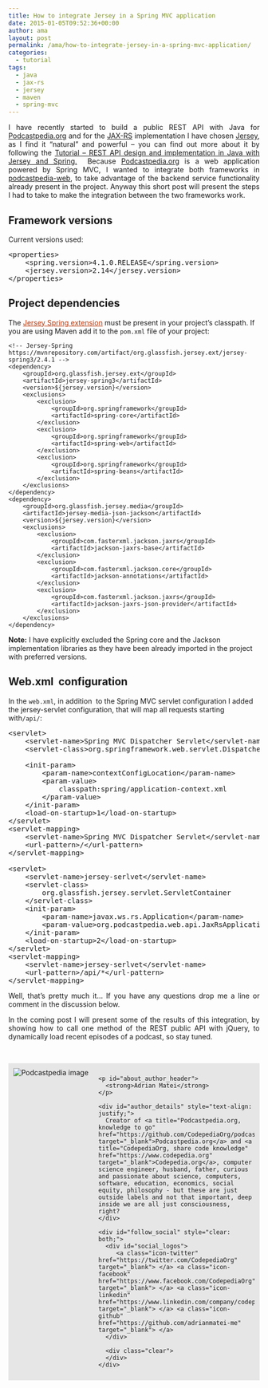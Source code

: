```yaml
---
title: How to integrate Jersey in a Spring MVC application
date: 2015-01-05T09:52:36+00:00
author: ama
layout: post
permalink: /ama/how-to-integrate-jersey-in-a-spring-mvc-application/
categories:
  - tutorial
tags:
  - java
  - jax-rs
  - jersey
  - maven
  - spring-mvc
---
```

<p style="text-align: justify;">
  I have recently started to build a public REST API with Java for <a title="Podcastpedia.org, knowledge to go" href="https://github.com/CodepediaOrg/podcastpedia" target="_blank">Podcastpedia.org</a> and for the <a title="https://jax-rs-spec.java.net/" href="https://jax-rs-spec.java.net/" target="_blank">JAX-RS</a> implementation I have chosen <a title="https://jersey.java.net/" href="https://jersey.java.net/" target="_blank">Jersey</a>, as I find it &#8220;natural&#8221; and powerful &#8211; you can find out more about it by following the <a title="https://www.codepedia.org/ama/tutorial-rest-api-design-and-implementation-in-java-with-jersey-and-spring/" href="https://www.codepedia.org/ama/tutorial-rest-api-design-and-implementation-in-java-with-jersey-and-spring/" target="_blank">Tutorial – REST API design and implementation in Java with Jersey and Spring.</a>  Because <a title="Podcastpedia.org, knowledge to go" href="https://github.com/CodepediaOrg/podcastpedia" target="_blank">Podcastpedia.org</a> is a web application powered by Spring MVC, I wanted to integrate both frameworks in <a title="https://github.com/podcastpedia/podcastpedia-web" href="https://github.com/podcastpedia/podcastpedia-web" target="_blank">podcastpedia-web</a>, to take advantage of the backend service functionality already present in the project. Anyway this short post will present the steps I had to take to make the integration between the two frameworks work.<!--more-->
</p>

## Framework versions

Current versions used:

<pre class="lang:default decode:true" title="Spring and Jersey used versions ">&lt;properties&gt;
	&lt;spring.version&gt;4.1.0.RELEASE&lt;/spring.version&gt;
	&lt;jersey.version&gt;2.14&lt;/jersey.version&gt;
&lt;/properties&gt;</pre>

## Project dependencies

The <a style="color: #bc360a;" title="https://jersey.java.net/documentation/latest/spring.html" href="https://jersey.java.net/documentation/latest/spring.html" target="_blank">Jersey Spring extension</a> must be present in your project’s classpath. If you are using Maven add it to the `pom.xml` file of your project:

<pre class="lang:default decode:true" title="Dependencies snippet - pom.xml"><code>&lt;!-- Jersey-Spring https://mvnrepository.com/artifact/org.glassfish.jersey.ext/jersey-spring3/2.4.1 --&gt;
&lt;dependency&gt;
	&lt;groupId&gt;org.glassfish.jersey.ext&lt;/groupId&gt;
	&lt;artifactId&gt;jersey-spring3&lt;/artifactId&gt;
	&lt;version&gt;${jersey.version}&lt;/version&gt;
	&lt;exclusions&gt;
		&lt;exclusion&gt;
			&lt;groupId&gt;org.springframework&lt;/groupId&gt;
			&lt;artifactId&gt;spring-core&lt;/artifactId&gt;
		&lt;/exclusion&gt;
		&lt;exclusion&gt;
			&lt;groupId&gt;org.springframework&lt;/groupId&gt;
			&lt;artifactId&gt;spring-web&lt;/artifactId&gt;
		&lt;/exclusion&gt;
		&lt;exclusion&gt;
			&lt;groupId&gt;org.springframework&lt;/groupId&gt;
			&lt;artifactId&gt;spring-beans&lt;/artifactId&gt;
		&lt;/exclusion&gt;
	&lt;/exclusions&gt;
&lt;/dependency&gt;
&lt;dependency&gt;
	&lt;groupId&gt;org.glassfish.jersey.media&lt;/groupId&gt;
	&lt;artifactId&gt;jersey-media-json-jackson&lt;/artifactId&gt;
	&lt;version&gt;${jersey.version}&lt;/version&gt;
	&lt;exclusions&gt;
		&lt;exclusion&gt;
			&lt;groupId&gt;com.fasterxml.jackson.jaxrs&lt;/groupId&gt;
			&lt;artifactId&gt;jackson-jaxrs-base&lt;/artifactId&gt;
		&lt;/exclusion&gt;
		&lt;exclusion&gt;
			&lt;groupId&gt;com.fasterxml.jackson.core&lt;/groupId&gt;
			&lt;artifactId&gt;jackson-annotations&lt;/artifactId&gt;
		&lt;/exclusion&gt;
		&lt;exclusion&gt;
			&lt;groupId&gt;com.fasterxml.jackson.jaxrs&lt;/groupId&gt;
			&lt;artifactId&gt;jackson-jaxrs-json-provider&lt;/artifactId&gt;
		&lt;/exclusion&gt;
	&lt;/exclusions&gt;
&lt;/dependency&gt;</code></pre>

<p class="note_normal">
  <strong>Note:</strong> I have explicitly excluded the Spring core and the Jackson implementation libraries as they have been already imported in the project with preferred versions.
</p>

## Web.xml  configuration

In the `web.xml`, in addition  to the Spring MVC servlet configuration I added the jersey-servlet configuration, that will map all requests starting with`/api/`:

<pre class="lang:default mark:18-32 decode:true" title="Configuration snippet from web.xml">&lt;servlet&gt;
	&lt;servlet-name&gt;Spring MVC Dispatcher Servlet&lt;/servlet-name&gt;
	&lt;servlet-class&gt;org.springframework.web.servlet.DispatcherServlet&lt;/servlet-class&gt;

	&lt;init-param&gt;
		&lt;param-name&gt;contextConfigLocation&lt;/param-name&gt;
		&lt;param-value&gt;
			classpath:spring/application-context.xml
		&lt;/param-value&gt;
	&lt;/init-param&gt;
	&lt;load-on-startup&gt;1&lt;/load-on-startup&gt;
&lt;/servlet&gt;
&lt;servlet-mapping&gt;
	&lt;servlet-name&gt;Spring MVC Dispatcher Servlet&lt;/servlet-name&gt;
	&lt;url-pattern&gt;/&lt;/url-pattern&gt;
&lt;/servlet-mapping&gt;

&lt;servlet&gt;
	&lt;servlet-name&gt;jersey-serlvet&lt;/servlet-name&gt;
	&lt;servlet-class&gt;
		org.glassfish.jersey.servlet.ServletContainer
	&lt;/servlet-class&gt;
	&lt;init-param&gt;
		&lt;param-name&gt;javax.ws.rs.Application&lt;/param-name&gt;
		&lt;param-value&gt;org.podcastpedia.web.api.JaxRsApplication&lt;/param-value&gt;
	&lt;/init-param&gt;
	&lt;load-on-startup&gt;2&lt;/load-on-startup&gt;
&lt;/servlet&gt;
&lt;servlet-mapping&gt;
	&lt;servlet-name&gt;jersey-serlvet&lt;/servlet-name&gt;
	&lt;url-pattern&gt;/api/*&lt;/url-pattern&gt;
&lt;/servlet-mapping&gt;
</pre>

<p style="text-align: justify;">
  Well, that&#8217;s pretty much it&#8230; If you have any questions drop me a line or comment in the discussion below.
</p>

<p style="text-align: justify;">
  In the coming post I will present some of the results of this integration, by showing how to call one method of the REST public API with jQuery, to dynamically load recent episodes of a podcast, so stay tuned.
</p>

<p style="text-align: justify;">
   

  <div id="about_author" style="background-color: #e6e6e6; padding: 10px;">
    <img id="author_portrait" style="float: left; margin-right: 20px;" src="{{site.url}}/images/authors/amacoder.png" alt="Podcastpedia image" />

    <p id="about_author_header">
      <strong>Adrian Matei</strong>
    </p>

    <div id="author_details" style="text-align: justify;">
      Creator of <a title="Podcastpedia.org, knowledge to go" href="https://github.com/CodepediaOrg/podcastpedia" target="_blank">Podcastpedia.org</a> and <a title="CodepediaOrg, share code knowledge" href="https://www.codepedia.org" target="_blank">Codepedia.org</a>, computer science engineer, husband, father, curious and passionate about science, computers, software, education, economics, social equity, philosophy - but these are just outside labels and not that important, deep inside we are all just consciousness, right?
    </div>

    <div id="follow_social" style="clear: both;">
      <div id="social_logos">
         <a class="icon-twitter" href="https://twitter.com/CodepediaOrg" target="_blank"> </a> <a class="icon-facebook" href="https://www.facebook.com/CodepediaOrg" target="_blank"> </a> <a class="icon-linkedin" href="https://www.linkedin.com/company/codepediaorg" target="_blank"> </a> <a class="icon-github" href="https://github.com/adrianmatei-me" target="_blank"> </a>
      </div>

      <div class="clear">
      </div>
    </div>
  </div>
</p>
